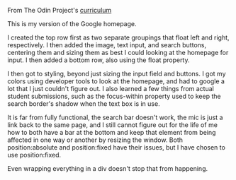 From The Odin Project's [curriculum](http://www.theodinproject.com/courses/web-development-101/lessons/html-css)

This is my version of the Google homepage.

I created the top row first as two separate groupings that float left and right, respectively. I then added the image, text input, and search buttons, centering them and sizing them as best I could looking at the homepage for input. I then added a bottom row, also using the float property.

I then got to styling, beyond just sizing the input field and buttons. I got my colors using developer tools to look at the homepage, and had to google a lot that I just couldn't figure out. I also learned a few things from actual student submissions, such as the focus-within property used to keep the search border's shadow when the text box is in use.

It is far from fully functional, the search bar doesn't work, the mic is just a link back to the same page, and I still cannot figure out for the life of me how to both have a bar at the bottom and keep that element from being affected in one way or another by resizing the window. Both position:absolute and position:fixed have their issues, but I have chosen to use position:fixed.

Even wrapping everything in a div doesn't stop that from happening.
